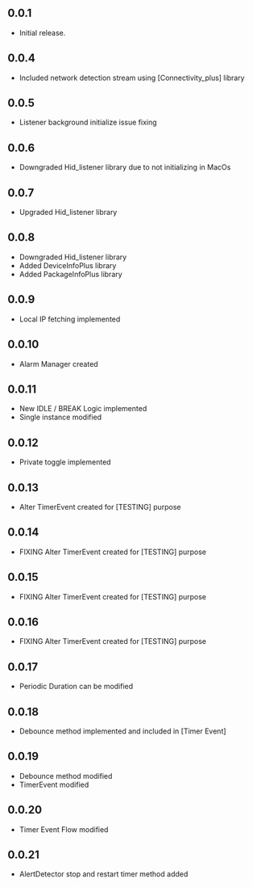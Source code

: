 ## 0.0.1

* Initial release.

## 0.0.4
- Included network detection stream using [Connectivity_plus] library

## 0.0.5
- Listener background initialize issue fixing

## 0.0.6
- Downgraded Hid_listener library due to not initializing in MacOs

## 0.0.7
- Upgraded Hid_listener library

## 0.0.8
- Downgraded Hid_listener library
- Added DeviceInfoPlus library
- Added PackageInfoPlus library

## 0.0.9
- Local IP fetching implemented

## 0.0.10
- Alarm Manager created

## 0.0.11
- New IDLE / BREAK Logic implemented
- Single instance modified

## 0.0.12
- Private toggle implemented

## 0.0.13
- Alter TimerEvent created for [TESTING] purpose

## 0.0.14
- FIXING Alter TimerEvent created for [TESTING] purpose

## 0.0.15
- FIXING Alter TimerEvent created for [TESTING] purpose

## 0.0.16
- FIXING Alter TimerEvent created for [TESTING] purpose

## 0.0.17
- Periodic Duration can be modified

## 0.0.18
- Debounce method implemented and included in [Timer Event]

## 0.0.19
- Debounce method modified
- TimerEvent modified

## 0.0.20
- Timer Event Flow modified

## 0.0.21
- AlertDetector stop and restart timer method added 